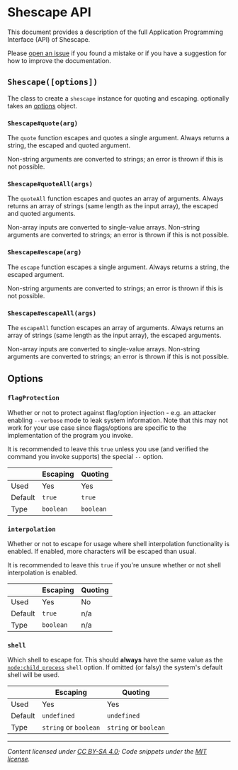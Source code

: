 # Shescape API

This document provides a description of the full Application Programming
Interface (API) of Shescape.

Please [open an issue] if you found a mistake or if you have a suggestion for
how to improve the documentation.

## `Shescape([options])`

The class to create a `shescape` instance for quoting and escaping. optionally
takes an [options] object.

### `Shescape#quote(arg)`

The `quote` function escapes and quotes a single argument. Always returns a
string, the escaped and quoted argument.

Non-string arguments are converted to strings; an error is thrown if this is not
possible.

### `Shescape#quoteAll(args)`

The `quoteAll` function escapes and quotes an array of arguments. Always returns
an array of strings (same length as the input array), the escaped and quoted
arguments.

Non-array inputs are converted to single-value arrays. Non-string arguments are
converted to strings; an error is thrown if this is not possible.

### `Shescape#escape(arg)`

The `escape` function escapes a single argument. Always returns a string, the
escaped argument.

Non-string arguments are converted to strings; an error is thrown if this is not
possible.

### `Shescape#escapeAll(args)`

The `escapeAll` function escapes an array of arguments. Always returns an array
of strings (same length as the input array), the escaped arguments.

Non-array inputs are converted to single-value arrays. Non-string arguments are
converted to strings; an error is thrown if this is not possible.

## Options

### `flagProtection`

Whether or not to protect against flag/option injection - e.g. an attacker
enabling `--verbose` mode to leak system information. Note that this may not
work for your use case since flags/options are specific to the implementation of
the program you invoke.

It is recommended to leave this `true` unless you use (and verified the command
you invoke supports) the special `--` option.

|         | Escaping  | Quoting   |
| ------- | --------- | --------- |
| Used    | Yes       | Yes       |
| Default | `true`    | `true`    |
| Type    | `boolean` | `boolean` |

### `interpolation`

Whether or not to escape for usage where shell interpolation functionality is
enabled. If enabled, more characters will be escaped than usual.

It is recommended to leave this `true` if you're unsure whether or not shell
interpolation is enabled.

|         | Escaping  | Quoting |
| ------- | --------- | ------- |
| Used    | Yes       | No      |
| Default | `true`    | n/a     |
| Type    | `boolean` | n/a     |

### `shell`

Which shell to escape for. This should **always** have the same value as the
[`node:child_process`] `shell` option. If omitted (or falsy) the system's
default shell will be used.

|         | Escaping              | Quoting               |
| ------- | --------------------- | --------------------- |
| Used    | Yes                   | Yes                   |
| Default | `undefined`           | `undefined`           |
| Type    | `string` or `boolean` | `string` or `boolean` |

---

_Content licensed under [CC BY-SA 4.0]; Code snippets under the [MIT license]._

[cc by-sa 4.0]: https://creativecommons.org/licenses/by-sa/4.0/
[mit license]: https://opensource.org/license/mit/
[`node:child_process`]: https://nodejs.org/api/child_process.html
[open an issue]: https://github.com/ericcornelissen/shescape/issues/new?labels=documentation&template=documentation.md
[options]: #options
